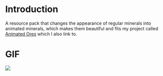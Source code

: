 # Introduction
A resource pack that changes the appearance of regular minerals into animated minerals, which makes them beautiful and fits my project called [Animated Ores](https://modrinth.com/resourcepack/animated-ore) which I also link to.
# GIF
![](https://i.imgur.com/z4kIFqN.gif)